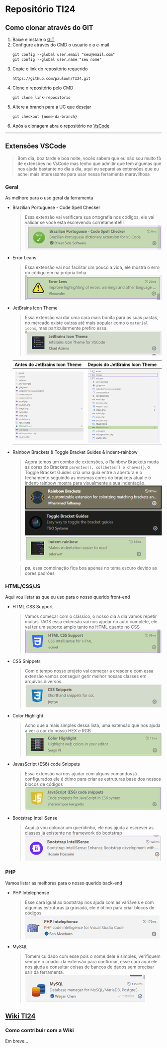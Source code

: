 # Repositório TI24

## Como clonar através do GIT
1. Baixe e instale o [GIT](https://git-scm.com/)
2. Configure através do CMD o usuario e o e-mail
    ```git
    git config --global user.email "seu@email.com"
    git config --global user.name "seu nome"
    ```
3. Copie o link do repositório requerido
    ```git
    https://github.com/paulowh/TI24.git
    ```
4. Clone o repositório pelo CMD
    ```git
    git clone link-repositório
    ```
5. Altere a branch para a UC que desejar
    ```git
    git checkout {nome-da-branch}
    ```
6. Após a clonagem abra o repositório no [VsCode](https://code.visualstudio.com/)

***

## Extensões VSCode
> Bom dia, boa tarde e boa noite, vocês sabem que eu não sou muito fã de extensões no VsCode mas tenho que admitir que tem algumas que nos ajuda bastante no dia a dia, aqui eu separei as extensões que eu achei mais interessante para usar nessa ferramenta maravilhosa

### Geral

As melhore para o uso geral da ferramenta

- Brazilian Portuguese - Code Spell Checker 
    > Essa extensão vai verificara sua ortografia nos códigos, ele vai validar se você esta escrevendo corretamente!!! 
![Brazilian Portuguese - Code Spell Checker](./img/image.png)

- Error Leans
    > Essa extensão vai nos facilitar um pouco a vida, ele mostra o erro do código em na própria linha
![Error Lens](./img/image-4.png)

- JetBrains Icon Theme
    > Essa extensão vai dar uma cara mais bonita para as suas pastas, no mercado existe outras até mais popular como o `material icons`, mas particularmente prefiro essa.
![JetBrains Icon Theme](./img/image-3.png)

    | Antes do JetBrains Icon Theme | Depois do JetBrains Icon Theme |
    |---------|--------|
    | ![Antes do JetBrains Icon Theme](./img/image-1.png) | ![Depois do JetBrains Icon Theme](./img/image-2.png) |

- Rainbow Brackets & Toggle Bracket Guides & indent-rainbow
    > Agora temos um combo de extensões, o Rainbow Brackets muda as cores do Brackets `parentes(), colchetes[] e chaves{}`, o Toggle Bracket Guides cria uma guia entre a abertura e o fechamento seguindo as mesmas cores do brackets atual e  o indent-rainbow mostra para visualmente a sua indentação.
![Rainbow Brackets](./img/image-5.png)
![Toggle Bracket Guides](./img/image-6.png)
![indent-rainbow](./img/image-15.png)
    
    > ***ps.*** essa combinação fica boa apenas no tema escuro devido as cores padrões
    
### HTML/CSS/JS

Aqui vou listar as que eu uso para o nosso querido front-end

- HTML CSS Support
    > Vamos começar com o clássico, o nosso dia a dia vamos repetir muitas TAGS essa extensão vai nos ajudar no auto complete, ele vai ter um suporte amplo tanto no HTML quanto no CSS 
![HTML CSS Support](./img/image-7.png)

- CSS Snippets
    > Com o tempo nosso projeto vai começar a crescer e com essa extensão vamos conseguir gerir melhor nossas classes em arquivos diversos. 
![CSS Snippets](./img/image-8.png)

- Color Highlight
    > Acho que a mais simples dessa lista, uma extensão que nos ajuda a ver a cor do nosso HEX e RGB
![Color Highlight](./img/image-10.png)

- JavasScript (ES6) code Snippets
    > Essa extensão vai nos ajudar com alguns comandos já configurados ele é ótimo para criar as estruturas base dos nossos blocos de códigos
![JavasScript (ES6) code Snippets](./img/image-11.png)

- Bootstrap IntelliSense
    > Aqui já vou colocar um queridinho, ele nos ajuda a escrever as classes já existente no framework do bootstrap
![Bootstrap IntelliSense](./img/image-12.png)

### PHP

Vamos listar as melhores para o nosso querido back-end

- PHP Intelephense
    > Esse cara igual ao bootstrap nos ajuda com as variáveis e com algumas estruturas já gravada, ele é ótimo para criar blocos de códigos
![PHP Intelephense](./img/image-13.png)

- MySQL
    > Tomem cuidado com esse pois o nome dele é simples, verifiquem sempre o criador da extensão para confirmar, esse cara aqui ele nos ajuda a consultar coisas de bancos de dados sem precisar sair da ferramenta.
![MySQL](./img/image-14.png)

## [Wiki TI24](https://github.com/paulowh/TI24/wiki)

### Como contribuir com a Wiki

Em breve...
